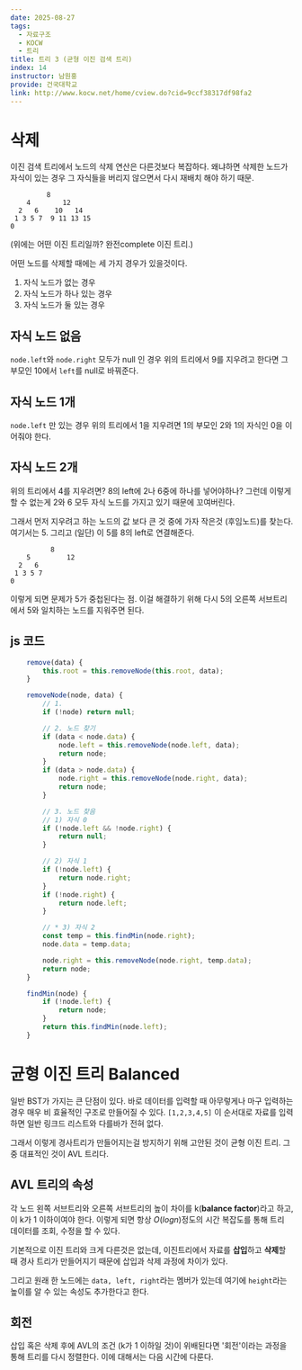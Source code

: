 ```yaml
---
date: 2025-08-27
tags:
  - 자료구조
  - KOCW
  - 트리
title: 트리 3 (균형 이진 검색 트리)
index: 14
instructor: 남원홍
provide: 건국대학교
link: http://www.kocw.net/home/cview.do?cid=9ccf38317df98fa2
---
```


# 삭제

이진 검색 트리에서 노드의 삭제 연산은 다른것보다 복잡하다.
왜냐하면 삭제한 노드가 자식이 있는 경우 그 자식들을 버리지 않으면서 다시 재배치 해야 하기 때문.

```
         8
    4        12
  2   6    10   14
 1 3 5 7  9 11 13 15
0
```

(위에는 어떤 이진 트리일까? 완전complete 이진 트리.)

어떤 노드를 삭제할 때에는 세 가지 경우가 있을것이다.

1. 자식 노드가 없는 경우
2. 자식 노드가 하나 있는 경우
3. 자식 노드가 둘 있는 경우

## 자식 노드 없음

`node.left`와 `node.right` 모두가 null 인 경우
위의 트리에서 9를 지우려고 한다면
그 부모인 10에서 `left`를 null로 바꿔준다.

## 자식 노드 1개

`node.left` 만 있는 경우
위의 트리에서 1을 지우려면 1의 부모인 2와 1의 자식인 0을 이어줘야 한다.

## 자식 노드 2개

위의 트리에서 4를 지우려면?
8의 left에 2나 6중에 하나를 넣어야하나? 그런데 이렇게 할 수 없는게 2와 6 모두 자식 노드를 가지고 있기 때문에 꼬여버린다.

그래서 먼저
지우려고 하는 노드의 값 보다 큰 것 중에 가자 작은것 (후임노드)를 찾는다. 여기서는 5.
그리고 (일단) 이 5를 8의 left로 연결해준다.

```
          8
    5         12
  2   6
 1 3 5 7
0
```

이렇게 되면 문제가 5가 중첩된다는 점.
이걸 해결하기 위해 다시 5의 오른쪽 서브트리에서 5와 일치하는 노드를 지워주면 된다.

## js 코드

```js
    remove(data) {
        this.root = this.removeNode(this.root, data);
    }

	removeNode(node, data) {
        // 1.
        if (!node) return null;

        // 2. 노드 찾기
        if (data < node.data) {
            node.left = this.removeNode(node.left, data);
            return node;
        }
        if (data > node.data) {
            node.right = this.removeNode(node.right, data);
            return node;
        }

        // 3. 노드 찾음
        // 1) 자식 0
        if (!node.left && !node.right) {
            return null;
        }

        // 2) 자식 1
        if (!node.left) {
            return node.right;
        }
        if (!node.right) {
            return node.left;
        }

        // * 3) 자식 2
        const temp = this.findMin(node.right);
        node.data = temp.data;

        node.right = this.removeNode(node.right, temp.data);
        return node;
    }

    findMin(node) {
        if (!node.left) {
            return node;
        }
        return this.findMin(node.left);
    }
```

# 균형 이진 트리 Balanced

일반 BST가 가지는 큰 단점이 있다.
바로 데이터를 입력할 때 아무렇게나 마구 입력하는 경우 매우 비 효율적인 구조로 만들어질 수 있다.
`[1,2,3,4,5]` 이 순서대로 자료를 입력하면 일반 링크드 리스트와 다를바가 전혀 없다.

그래서 이렇게 경사트리가 만들어지는걸 방지하기 위해 고안된 것이 균형 이진 트리.
그 중 대표적인 것이 AVL 트리다.

## AVL 트리의 속성

각 노드 왼쪽 서브트리와 오른쪽 서브트리의 높이 차이를 k(**balance factor**)라고 하고, 이 k가 1 이하이여야 한다.
이렇게 되면 항상 $O(logn)$정도의 시간 복잡도를 통해 트리 데이터를 조회, 수정을 할 수 있다.

기본적으로 이진 트리와 크게 다른것은 없는데, 이진트리에서 자료를 **삽입**하고 **삭제**할 때 경사 트리가 만들어지기 때문에 삽입과 삭제 과정에 차이가 있다.

그리고 원래 한 노드에는 `data, left, right`라는 멤버가 있는데 여기에 `height`라는 높이를 알 수 있는 속성도 추가한다고 한다.

## 회전

삽입 혹은 삭제 후에 AVL의 조건 (k가 1 이하일 것)이 위배된다면 '회전'이라는 과정을 통해 트리를 다시 정렬한다.
이에 대해서는 다음 시간에 다룬다.
